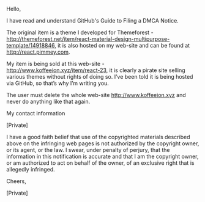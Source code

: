 Hello,

I have read and understand GitHub's Guide to Filing a DMCA Notice.

The original item is a theme I developed for Themeforest - http://themeforest.net/item/react-material-design-multipurpose-template/14918846, it is also hosted on my web-site and can be found at http://react.pimmey.com.

My item is being sold at this web-site - http://www.koffeeion.xyz/item/react-23, it is clearly a pirate site selling various themes without rights of doing so. I’ve been told it is being hosted via GitHub, so that’s why I’m writing you.

The user must delete the whole web-site http://www.koffeeion.xyz and never do anything like that again.

My contact information

[Private]

I have a good faith belief that use of the copyrighted materials described above on the infringing web pages is not authorized by the copyright owner, or its agent, or the law.
I swear, under penalty of perjury, that the information in this notification is accurate and that I am the copyright owner, or am authorized to act on behalf of the owner, of an exclusive right that is allegedly infringed.

Cheers,

[Private]
